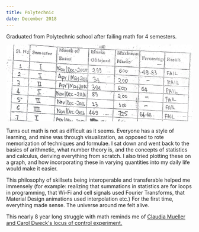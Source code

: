 ```yaml
---
title: Polytechnic
date: December 2018
---
```


Graduated from Polytechnic school after failing math for 4 semesters.

![Failures](assets/images/polytechnic_fails.png "Failures")

Turns out math is not as difficult as it seems. Everyone has a style of learning, and mine was through visualization, as
opposed to rote memorization of techniques and formulae. I sat down and went back to the basics of arithmetic, what number theory is, and the concepts of statistics and calculus, deriving everything from scratch. I also tried plotting these on a graph, and how incorporating these in varying quantities into my daily life would make it easier.

This philosophy of skillsets being interoperable and transferable helped me immensely (for example: realizing that summations in statistics are for loops in programming, that Wi-Fi and cell signals used Fourier Transforms, that Material Design animations used interpolation etc.) For the first time, everything made sense. The universe around me felt alive.

This nearly 8 year long struggle with math reminds me of [Claudia Mueller and Carol Dweck's locus of control experiment.](https://www.nytimes.com/1998/07/14/science/praise-children-for-effort-not-intelligence-study-says.html)
